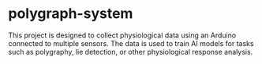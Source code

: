 # polygraph-system
This project is designed to collect physiological data using an Arduino connected to multiple sensors. The data is used to train AI models for tasks such as polygraphy, lie detection, or other physiological response analysis. 
